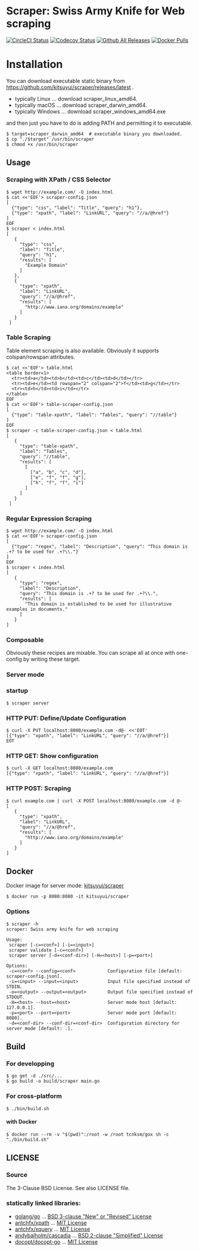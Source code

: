 # Scraper: Swiss Army Knife for Web scraping

[![CircleCI Status](https://circleci.com/gh/kitsuyui/scraper.svg?style=shield&circle-token=:circle-token)](https://circleci.com/gh/kitsuyui/scraper)
[![Codecov Status](https://img.shields.io/codecov/c/github/kitsuyui/scraper.svg)](https://codecov.io/github/kitsuyui/scraper/)
[![Github All Releases](https://img.shields.io/github/downloads/kitsuyui/scraper/total.svg)](https://github.com/kitsuyui/scraper/releases/latest)
[![Docker Pulls](https://img.shields.io/docker/pulls/kitsuyui/scraper.svg)](https://hub.docker.com/r/kitsuyui/scraper/)

# Installation

You can download executable static binary from https://github.com/kitsuyui/scraper/releases/latest .

- typically Linux ... download scraper_linux_amd64.
- typically macOS ... download scraper_darwin_amd64.
- typically Windows ... download scraper_windows_amd64.exe

and then just you have to do is adding PATH and permitting it to executable.

```
$ target=scraper_darwin_amd64  # executable binary you downloaded.
$ cp "./$target" /usr/bin/scraper
$ chmod +x /usr/bin/scraper
```

## Usage

### Scraping with XPath / CSS Selector

```
$ wget http://example.com/ -O index.html
$ cat <<'EOF'> scraper-config.json
[
  {"type": "css", "label": "Title", "query": "h1"},
  {"type": "xpath", "label": "LinkURL", "query": "//a/@href"}
]
EOF
$ scraper < index.html
[
   {
     "type": "css",
     "label": "Title",
     "query": "h1",
     "results": [
       "Example Domain"
     ]
   },
   {
     "type": "xpath",
     "label": "LinkURL",
     "query": "//a/@href",
     "results": [
       "http://www.iana.org/domains/example"
     ]
   }
 ]
```

### Table Scraping

Table element scraping is also available.
Obviously it supports colspan/rowspan attributes.

```
$ cat <<'EOF'> table.html
<table border=1>
  <tr><td>a</td><td>b</td><td>c</td><td>d</td></tr>
  <tr><td>e</td><td rowspan="2" colspan="2">f</td><td>g</td></tr>
  <tr><td>h</td><td>i</td></tr>
</table>
EOF
$ cat <<'EOF'> table-scraper-config.json
[
  {"type": "table-xpath", "label": "Tables", "query": "//table"}
]
EOF
$ scraper -c table-scraper-config.json < table.html
[
   {
     "type": "table-xpath",
     "label": "Tables",
     "query": "//table",
     "results": [
       [
         ["a", "b", "c", "d"],
         ["e", "f", "f", "g"],
         ["h", "f", "f", "i"]
       ]
     ]
   }
 ]
```

### Regular Expression Scraping

```
$ wget http://example.com/ -O index.html
$ cat <<'EOF'> scraper-config.json
[
  {"type": "regex", "label": "Description", "query": "This domain is .+? to be used for .+?\\."}
]
EOF
$ scraper < index.html
[
   {
     "type": "regex",
     "label": "Description",
     "query": "This domain is .+? to be used for .+?\\.",
     "results": [
       "This domain is established to be used for illustrative examples in documents."
     ]
   }
]
```

### Composable

Obviously these recipes are mixable.
You can scrape all at once with one-config by writing these target.

### Server mode

### startup

```console
$ scraper server
```

### HTTP PUT: Define/Update Configuration

```console
$ curl -X PUT localhost:8080/example.com -d@- <<'EOT'
[{"type": "xpath", "label": "LinkURL", "query": "//a/@href"}]
EOT
```

### HTTP GET: Show configuration

```console
$ curl -X GET localhost:8080/example.com
[{"type": "xpath", "label": "LinkURL", "query": "//a/@href"}]
```

### HTTP POST: Scraping

```console
$ curl example.com | curl -X POST localhost:8080/example.com -d @-
[
   {
     "type": "xpath",
     "label": "LinkURL",
     "query": "//a/@href",
     "results": [
       "http://www.iana.org/domains/example"
     ]
   }
]
```

## Docker

Docker image for server mode: [kitsuyui/scraper](https://hub.docker.com/r/kitsuyui/scraper/)

```
$ docker run -p 8080:8080 -it kitsuyui/scraper
```


### Options

```
$ scraper -h
scraper: Swiss army knife for web scraping

Usage:
 scraper [-c=<conf>] [-i=<input>]
 scraper validate [-c=<conf>]
 scraper server [-d=<conf-dir>] [-H=<host>] [-p=<port>]

Options:
 -c=<conf> --config=<conf>            Configuration file [default: scraper-config.json].
 -i=<input> --input=<input>           Input file specified instead of STDIN.
 -o=<output> --output=<output>        Output file specified instead of STDOUT.
 -H=<host> --host=<host>              Server mode host [default: 127.0.0.1].
 -p=<port> --port=<port>              Server mode port [default: 8080].
 -d=<conf-dir> --conf-dir=<conf-dir>  Configuration directory for server mode [default: .].
```

## Build

### For developping

```
$ go get -d ./src/...
$ go build -o build/scraper main.go
```

### For cross-platform

```
$ ./bin/build.sh
```

#### with Docker

```console
$ docker run --rm -v "$(pwd)":/root -w /root tcnksm/gox sh -c "./bin/build.sh"
```

## LICENSE

### Source

The 3-Clause BSD License. See also LICENSE file.

### statically linked libraries:

- [golang/go](https://github.com/golang/go/) ... [BSD 3-clause "New" or "Revised" License](https://github.com/golang/go/blob/master/LICENSE)
-	[antchfx/xpath](https://github.com/antchfx/xpath/) ... [MIT License](https://github.com/antchfx/xpath/blob/master/LICENSE)
-	[antchfx/xquery](https://github.com/antchfx/xquery/) ... [MIT License](https://github.com/antchfx/xquery/blob/master/LICENSE)
-	[andybalholm/cascadia](https://github.com/andybalholm/cascadia/) ... [BSD 2-clause "Simplified" License](https://github.com/andybalholm/cascadia/blob/master/LICENSE)
- [docopt/docopt-go](https://github.com/docopt/docopt.go) ... [MIT License](https://github.com/docopt/docopt.go/blob/master/LICENSE)
